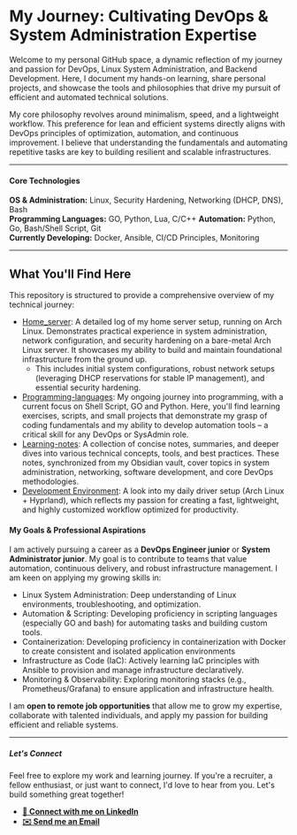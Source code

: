 
# My Journey: Cultivating DevOps & System Administration Expertise

Welcome to my personal GitHub space, a dynamic reflection of my journey and passion for DevOps, Linux System Administration, and Backend Development. Here, I document my hands-on learning, share personal projects, and showcase the tools and philosophies that drive my pursuit of efficient and automated technical solutions.

My core philosophy revolves around minimalism, speed, and a lightweight workflow. This preference for lean and efficient systems directly aligns with DevOps principles of optimization, automation, and continuous improvement. I believe that understanding the fundamentals and automating repetitive tasks are key to building resilient and scalable infrastructures.

---
#### Core Technologies
**OS & Administration:** Linux, Security Hardening, Networking (DHCP, DNS), Bash  
**Programming Languages:** GO, Python, Lua, C/C++
**Automation:** Python, Go, Bash/Shell Script, Git  
**Currently Developing:** Docker, Ansible, CI/CD Principles, Monitoring  


---
## What You'll Find Here 
This repository is structured to provide a comprehensive overview of my technical journey:

- [Home_server](Home_server/README.md): A detailed log of my home server setup, running on Arch Linux. Demonstrates practical experience in system administration, network configuration, and security hardening on a bare-metal Arch Linux server. It showcases my ability to build and maintain foundational infrastructure from the ground up. 
	- This includes initial system configurations, robust network setups (leveraging DHCP reservations for stable IP management), and essential security hardening.
- [Programming-languages](Languages/README.md): My ongoing journey into programming, with a current focus on Shell Script, GO and Python. Here, you'll find learning exercises, scripts, and small projects that demonstrate my grasp of coding fundamentals and my ability to develop automation tools – a critical skill for any DevOps or SysAdmin role.
- [Learning-notes](/Learning%20journey/README.md): A collection of concise notes, summaries, and deeper dives into various technical concepts, tools, and best practices. These notes, synchronized from my Obsidian vault, cover topics in system administration, networking, software development, and core DevOps methodologies.
-  [Development Environment](https://github.com/MiguelSchionato/my_dotfiles):  A look into my daily driver setup (Arch Linux + Hyprland), which reflects my passion for creating a fast, lightweight, and highly customized workflow optimized for productivity.

#### My Goals & Professional Aspirations

I am actively pursuing a career as a **DevOps Engineer junior** or **System Administrator junior**. My goal is to contribute to teams that value automation, continuous delivery, and robust infrastructure management. I am keen on applying my growing skills in:

- Linux System Administration: Deep understanding of Linux environments, troubleshooting, and optimization.
- Automation & Scripting:  Developing proficiency in scripting languages (especially GO and bash) for automating tasks and building custom tools.
- Containerization: Developing proficiency in containerization with Docker to create consistent and isolated application environments
- Infrastructure as Code (IaC): Actively learning IaC principles with Ansible to provision and manage infrastructure declaratively. 
- Monitoring & Observability: Exploring monitoring stacks (e.g., Prometheus/Grafana) to ensure application and infrastructure health. 

I am **open to remote job opportunities** that allow me to grow my expertise, collaborate with talented individuals, and apply my passion for building efficient and reliable systems.

----
##### Let's Connect
Feel free to explore my work and learning journey. If you're a recruiter, a fellow enthusiast, or just want to connect, I'd love to hear from you.
Let's build something great together!

* **[🔗 Connect with me on LinkedIn](https://www.linkedin.com/in/miguel-schionato-3a0457263/)** 
* **[✉️ Send me an Email](mailto:migueloliveira642@hotmail.com)**